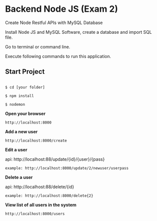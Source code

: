 # Backend Node JS (Exam 2)
Create Node Restful APIs with MySQL Database

Install Node JS and MySQL Software, create a database and import SQL file. 

Go to terminal or command line.

Execute following commands to run this application.

## Start Project
```

$ cd [your folder]

$ npm install

$ nodemon
```

**Open your browser**
```
http://localhost:8000
```

**Add a new user**

```
http://localhost:8000/create
```

**Edit a user**

api: http://localhost:88/update/{id}/{user}/{pass}
```
example: http://localhost:8000/update/2/newuser/userpass
```

**Delete a user**

api: http://localhost:88/delete/{id}
```
example: http://localhost:8000/delete{2}
```

**View list of all users in the system**

```
http://localhost:8000/users
```
